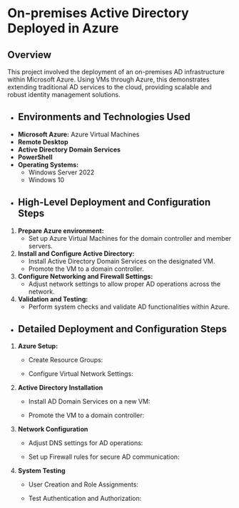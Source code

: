 <h1>On-premises Active Directory Deployed in Azure</h1>

<h2>Overview</h2>
This project involved the deployment of an on-premises AD infrastructure within Microsoft Azure. Using VMs through Azure, this demonstrates extending traditional AD services to the cloud, providing scalable and robust identity management solutions.

- <h2>Environments and Technologies Used</h2>
- <b>Microsoft Azure:</b> Azure Virtual Machines </b>
- <b>Remote Desktop</b>
- <b>Active Directory Domain Services</b>
- <b>PowerShell</b>
- <b>Operating Systems: </b>
  - Windows Server 2022
  - Windows 10
- <h2>High-Level Deployment and Configuration Steps</h2>
1. <b>Prepare Azure environment: </b>
   - Set up Azure Virtual Machines for the domain controller and member servers.
2. <b>Install and Configure Active Directory: </b>
   - Install Active Directory Domain Services on the designated VM.
   - Promote the VM to a domain controller.
3. <b>Configure Networking and Firewall Settings: </b>
   - Adjust network settings to allow proper AD operations across the network.
4. <b>Validation and Testing: </b>
   - Perform system checks and validate AD functionalities within Azure.
  
- <h2>Detailed Deployment and Configuration Steps</h2>
1. <b>Azure Setup: </b>
   - Create Resource Groups:
     
   - Configure Virtual Network Settings:
  
2. <b>Active Directory Installation </b>
   - Install AD Domain Services on a new VM:
     
   - Promote the VM to a domain controller:
     
3. <b>Network Configuration </b>
   - Adjust DNS settings for AD operations:
  
   - Set up Firewall rules for secure AD communication:
  
4. <b>System Testing </b>
   - User Creation and Role Assignments:
     
   - Test Authentication and Authorization:

